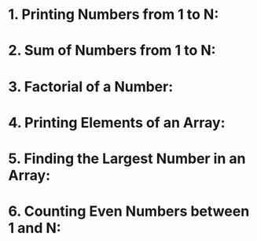# 1. Printing Numbers from 1 to N:
# 2. Sum of Numbers from 1 to N:
# 3. Factorial of a Number:
# 4. Printing Elements of an Array:
# 5. Finding the Largest Number in an Array:
# 6. Counting Even Numbers between 1 and N: